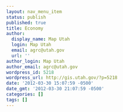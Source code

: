 ```yaml
---
layout: nav_menu_item
status: publish
published: true
title: Economy
author:
  display_name: Map Utah
  login: Map Utah
  email: agrc@utah.gov
  url: ''
author_login: Map Utah
author_email: agrc@utah.gov
wordpress_id: 5218
wordpress_url: http://gis.utah.gov/?p=5218
date: '2012-03-30 15:07:59 -0500'
date_gmt: '2012-03-30 21:07:59 -0500'
categories: []
tags: []
---
```


